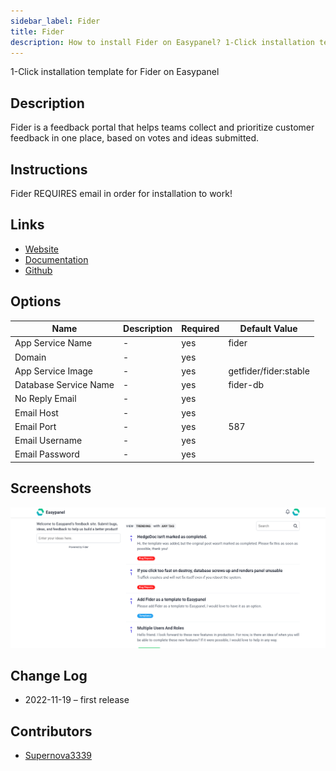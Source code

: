 ```yaml
---
sidebar_label: Fider
title: Fider
description: How to install Fider on Easypanel? 1-Click installation template for Fider on Easypanel
---
```


<!-- generated -->

1-Click installation template for Fider on Easypanel

## Description

Fider is a feedback portal that helps teams collect and prioritize customer feedback in one place, based on votes and ideas submitted.

## Instructions

Fider REQUIRES email in order for installation to work!

## Links

- [Website](https://fider.io)
- [Documentation](https://fider.io/docs)
- [Github](https://github.com/getfider/fider)

## Options

Name | Description | Required | Default Value
-|-|-|-
App Service Name | - | yes | fider
Domain | - | yes | 
App Service Image | - | yes | getfider/fider:stable
Database Service Name | - | yes | fider-db
No Reply Email | - | yes | 
Email Host | - | yes | 
Email Port | - | yes | 587
Email Username | - | yes | 
Email Password | - | yes | 

## Screenshots

![Fider Screenshot](./assets/screenshot.png)

## Change Log

- 2022-11-19 – first release

## Contributors

- [Supernova3339](https://github.com/Supernova3339)
